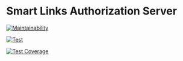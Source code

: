 # Smart Links Authorization Server

[![Maintainability](https://api.codeclimate.com/v1/badges/6c526751dc28244f6fba/maintainability)](https://codeclimate.com/github/pozys/smart-link-auth/maintainability)

[![Test](https://github.com/pozys/smart-link-auth/actions/workflows/ci.yml/badge.svg)](https://github.com/pozys/smart-link-auth/actions/workflows/ci.yml)

[![Test Coverage](https://api.codeclimate.com/v1/badges/6c526751dc28244f6fba/test_coverage)](https://codeclimate.com/github/pozys/smart-link-auth/test_coverage)
